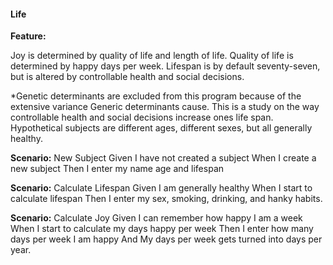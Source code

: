 #### Life

**Feature:**

Joy is determined by quality of life and length of life.
Quality of life is determined by happy days per week. Lifespan is by default seventy-seven, but is altered by controllable health and social decisions. 
 
*Genetic determinants are excluded from this program because of the extensive variance Generic determinants cause. This is a study on the way controllable health and social decisions increase ones life span. Hypothetical subjects are different ages, different sexes, but all generally healthy.    

**Scenario:** New Subject
Given I have not created a subject
When  I create a new subject
Then  I enter my name age and lifespan

**Scenario:** Calculate Lifespan
Given I am generally healthy
When  I start to calculate lifespan
Then  I enter my sex, smoking, drinking, and hanky habits.

**Scenario:** Calculate Joy
Given I can remember how happy I am a week
When  I start to calculate my days happy per week
Then  I enter how many days per week I am happy
And   My days per week gets turned into days per year.
